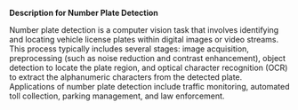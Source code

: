 
**Description for Number Plate Detection**

Number plate detection is a computer vision task that involves identifying and locating vehicle license plates within digital images or video streams.
This process typically includes several stages: image acquisition, preprocessing (such as noise reduction and contrast enhancement), object detection to locate the plate region,
and optical character recognition (OCR) to extract the alphanumeric characters from the detected plate. Applications of number plate detection include traffic monitoring,
automated toll collection, parking management, and law enforcement.


